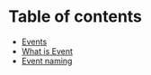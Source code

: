 # Table of contents

* [Events](README.md)
* [What is Event](guide.md)
* [Event naming](event-naming.md)

